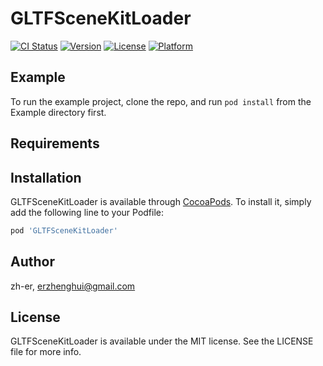 # GLTFSceneKitLoader

[![CI Status](http://img.shields.io/travis/zh-er/GLTFSceneKitLoader.svg?style=flat)](https://travis-ci.org/zh-er/GLTFSceneKitLoader)
[![Version](https://img.shields.io/cocoapods/v/GLTFSceneKitLoader.svg?style=flat)](http://cocoapods.org/pods/GLTFSceneKitLoader)
[![License](https://img.shields.io/cocoapods/l/GLTFSceneKitLoader.svg?style=flat)](http://cocoapods.org/pods/GLTFSceneKitLoader)
[![Platform](https://img.shields.io/cocoapods/p/GLTFSceneKitLoader.svg?style=flat)](http://cocoapods.org/pods/GLTFSceneKitLoader)

## Example

To run the example project, clone the repo, and run `pod install` from the Example directory first.

## Requirements

## Installation

GLTFSceneKitLoader is available through [CocoaPods](http://cocoapods.org). To install
it, simply add the following line to your Podfile:

```ruby
pod 'GLTFSceneKitLoader'
```

## Author

zh-er, erzhenghui@gmail.com

## License

GLTFSceneKitLoader is available under the MIT license. See the LICENSE file for more info.

